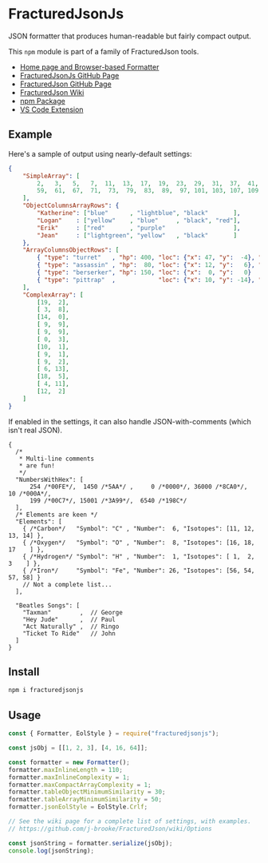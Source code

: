# FracturedJsonJs
JSON formatter that produces human-readable but fairly compact output.

This `npm` module is part of a family of FracturedJson tools.
* [Home page and Browser-based Formatter](https://j-brooke.github.io/FracturedJson/)
* [FracturedJsonJs GitHub Page](https://github.com/j-brooke/FracturedJsonJs)
* [FracturedJson GitHub Page](https://github.com/j-brooke/FracturedJson)
* [FracturedJson Wiki](https://github.com/j-brooke/FracturedJson/wiki)
* [npm Package](https://www.npmjs.com/package/fracturedjsonjs)
* [VS Code Extension](https://marketplace.visualstudio.com/items?itemName=j-brooke.fracturedjsonvsc)

## Example

Here's a sample of output using nearly-default settings:

```json
{
    "SimpleArray": [
        2,   3,   5,   7,  11,  13,  17,  19,  23,  29,  31,  37,  41,  43,  47,  53,
        59,  61,  67,  71,  73,  79,  83,  89,  97, 101, 103, 107, 109, 113
    ],
    "ObjectColumnsArrayRows": {
        "Katherine": ["blue"      , "lightblue", "black"       ],
        "Logan"    : ["yellow"    , "blue"     , "black", "red"],
        "Erik"     : ["red"       , "purple"                   ],
        "Jean"     : ["lightgreen", "yellow"   , "black"       ]
    },
    "ArrayColumnsObjectRows": [
        { "type": "turret"   , "hp": 400, "loc": {"x": 47, "y":  -4}, "flags": "S"   },
        { "type": "assassin" , "hp":  80, "loc": {"x": 12, "y":   6}, "flags": "Q"   },
        { "type": "berserker", "hp": 150, "loc": {"x":  0, "y":   0}                 },
        { "type": "pittrap"  ,            "loc": {"x": 10, "y": -14}, "flags": "S,I" }
    ],
    "ComplexArray": [
        [19,  2],
        [ 3,  8],
        [14,  0],
        [ 9,  9],
        [ 9,  9],
        [ 0,  3],
        [10,  1],
        [ 9,  1],
        [ 9,  2],
        [ 6, 13],
        [18,  5],
        [ 4, 11],
        [12,  2]
    ]
}
```

If enabled in the settings, it can also handle JSON-with-comments (which isn't real JSON).

```jsonc
{
  /*
   * Multi-line comments
   * are fun!
   */
  "NumbersWithHex": [
      254 /*00FE*/,  1450 /*5AA*/ ,     0 /*0000*/, 36000 /*8CA0*/,    10 /*000A*/, 
      199 /*00C7*/, 15001 /*3A99*/,  6540 /*198C*/
  ], 
  /* Elements are keen */
  "Elements": [
    { /*Carbon*/   "Symbol": "C" , "Number":  6, "Isotopes": [11, 12, 13, 14] }, 
    { /*Oxygen*/   "Symbol": "O" , "Number":  8, "Isotopes": [16, 18, 17    ] }, 
    { /*Hydrogen*/ "Symbol": "H" , "Number":  1, "Isotopes": [ 1,  2,  3    ] }, 
    { /*Iron*/     "Symbol": "Fe", "Number": 26, "Isotopes": [56, 54, 57, 58] }  
    // Not a complete list...
  ], 

  "Beatles Songs": [
    "Taxman"        ,  // George
    "Hey Jude"      ,  // Paul  
    "Act Naturally" ,  // Ringo 
    "Ticket To Ride"   // John  
  ]
}
```

## Install

```sh
npm i fracturedjsonjs
```

## Usage

```js
const { Formatter, EolStyle } = require("fracturedjsonjs");

const jsObj = [[1, 2, 3], [4, 16, 64]];

const formatter = new Formatter();
formatter.maxInlineLength = 110;
formatter.maxInlineComplexity = 1;
formatter.maxCompactArrayComplexity = 1;
formatter.tableObjectMinimumSimilarity = 30;
formatter.tableArrayMinimumSimilarity = 50;
formatter.jsonEolStyle = EolStyle.Crlf;

// See the wiki page for a complete list of settings, with examples.
// https://github.com/j-brooke/FracturedJson/wiki/Options

const jsonString = formatter.serialize(jsObj);
console.log(jsonString);
```
